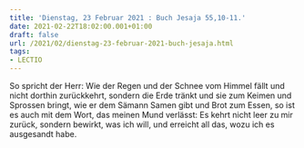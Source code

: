 ```yaml
---
title: 'Dienstag, 23 Februar 2021 : Buch Jesaja 55,10-11.'
date: 2021-02-22T18:02:00.001+01:00
draft: false
url: /2021/02/dienstag-23-februar-2021-buch-jesaja.html
tags: 
- LECTIO
---
```


So spricht der Herr: Wie der Regen und der Schnee vom Himmel fällt und nicht dorthin zurückkehrt, sondern die Erde tränkt und sie zum Keimen und Sprossen bringt, wie er dem Sämann Samen gibt und Brot zum Essen, so ist es auch mit dem Wort, das meinen Mund verlässt: Es kehrt nicht leer zu mir zurück, sondern bewirkt, was ich will, und erreicht all das, wozu ich es ausgesandt habe.
